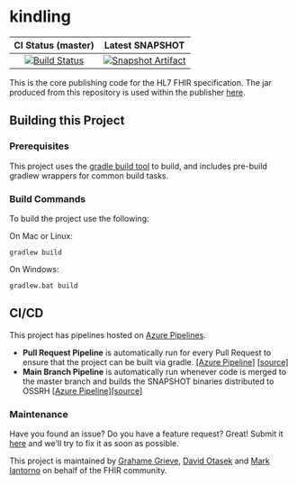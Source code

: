 # kindling

| CI Status (master) | Latest SNAPSHOT |
| :---: | :---: |
| [![Build Status][Badge-BuildPipeline]][Link-AzureMainPipeline] | [![Snapshot Artifact][Badge-SonatypeSnapshots]][Link-SonatypeSnapshots] |

This is the core publishing code for the HL7 FHIR specification. The jar produced from this repository is used within the publisher [here][Link-PublisherProject].

## Building this Project

### Prerequisites

This project uses the [gradle build tool][Link-GradleWebpage] to build, and includes pre-build gradlew wrappers for common build tasks. 

### Build Commands

To build the project use the following:

On Mac or Linux:

```
gradlew build
```

On Windows:

```
gradlew.bat build
```

## CI/CD

This project has pipelines hosted on [Azure Pipelines][Link-AzureProject]. 

* **Pull Request Pipeline** is automatically run for every Pull Request to ensure that the project can be built via gradle. [[Azure Pipeline]][Link-AzurePullRequestPipeline] [[source]](pull-request-pipeline.yml)
* **Main Branch Pipeline** is automatically run whenever code is merged to the master branch and builds the SNAPSHOT binaries distributed to OSSRH [[Azure Pipeline]][Link-AzureMainPipeline][[source]](main-branch-pipeline.yml)

### Maintenance

Have you found an issue? Do you have a feature request? Great! Submit it [here][Link-GithubIssues] and we'll try to fix it as soon as possible.

This project is maintained by [Grahame Grieve][Link-grahameGithub], [David Otasek][Link-davidGithub] and [Mark Iantorno][Link-markGithub] on behalf of the FHIR community.

[Link-AzureProject]: https://dev.azure.com/fhir-pipelines/kindling
[Link-AzureMainPipeline]: https://dev.azure.com/fhir-pipelines/kindling/_build/latest?definitionId=41&branchName=main
[Link-AzurePullRequestPipeline]: https://dev.azure.com/fhir-pipelines/kindling/_build?definitionId=43
[Link-SonatypeSnapshots]: https://oss.sonatype.org/service/local/artifact/maven/redirect?r=snapshots&g=org.hl7.fhir&a=kindling&v=LATEST "Sonatype Snapshots"
[Link-PublisherProject]: https://github.com/HL7/fhir

[Link-GithubIssues]: https://github.com/HL7/kindling/issues

[Link-davidGithub]: https://github.com/dotasek
[Link-grahameGithub]: https://github.com/grahamegrieve
[Link-markGithub]: https://github.com/markiantorno

[Link-GradleWebpage]: https://gradle.org/

[Badge-BuildPipeline]: https://dev.azure.com/fhir-pipelines/kindling/_apis/build/status/Main%20Branch%20Pipeline?branchName=main
[Badge-SonatypeSnapshots]: https://img.shields.io/nexus/s/https/oss.sonatype.org/org.hl7.fhir/kindling.svg "Sonatype Snapshots"

